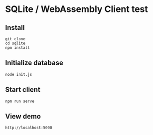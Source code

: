 # SQLite / WebAssembly Client test

## Install

```
git clone
cd sqlite
npm install
```

## Initialize database

```
node init.js
```

## Start client

```
npm run serve
```

## View demo

```
http://localhost:5000
```

